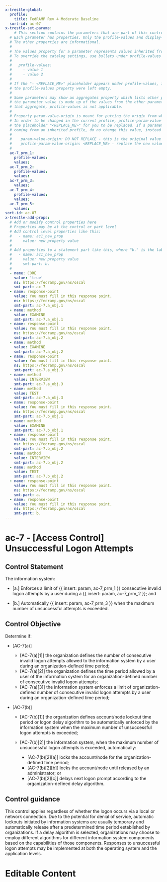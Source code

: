 ```yaml
---
x-trestle-global:
  profile:
    title: FedRAMP Rev 4 Moderate Baseline
  sort-id: ac-07
x-trestle-set-params:
    # This section contains the parameters that are part of this control.
  # Each parameter has properties. Only the profile-values and display-name properties are editable.
  # The other properties are informational.
  #
  # The values property for a parameter represents values inherited from the OSCAL catalog.
  # To override the catalog settings, use bullets under profile-values as shown below:
  #
  #   profile-values:
  #     - value 1
  #     - value 2
  #
  # If the "- <REPLACE_ME>" placeholder appears under profile-values, it is the same as if
  # the profile-values property were left empty.
  #
  # Some parameters may show an aggregates property which lists other parameters. This means
  # the parameter value is made up of the values from the other parameters. For parameters
  # that aggregate, profile-values is not applicable.
  #
  # Property param-value-origin is meant for putting the origin from where that parameter comes from.
  # In order to be changed in the current profile, profile-param-value-origin property will be displayed with
  # the placeholder "<REPLACE_ME>" for you to be replaced. If a parameter already has a param-value-origin
  # coming from an inherited profile, do no change this value, instead use profile-param-value-origin as follows:
  #
  #    param-value-origin: DO NOT REPLACE - this is the original value
  #    profile-param-value-origin: <REPLACE_ME> - replace the new value required HERE
  #
  ac-7_prm_1:
    profile-values:
    values:
  ac-7_prm_2:
    profile-values:
    values:
  ac-7_prm_3:
    values:
  ac-7_prm_4:
    profile-values:
    values:
  ac-7_prm_5:
    values:
sort-id: ac-07
x-trestle-add-props:
  # Add or modify control properties here
  # Properties may be at the control or part level
  # Add control level properties like this:
  #   - name: ac1_new_prop
  #     value: new property value
  #
  # Add properties to a statement part like this, where "b." is the label of the target statement part
  #   - name: ac1_new_prop
  #     value: new property value
  #     smt-part: b.
  #
  - name: CORE
    value: 'true'
    ns: https://fedramp.gov/ns/oscal
    smt-part: ac-7
  - name: response-point
    value: You must fill in this response point.
    ns: https://fedramp.gov/ns/oscal
    smt-part: ac-7.a_obj.1
  - name: method
    value: EXAMINE
    smt-part: ac-7.a_obj.1
  - name: response-point
    value: You must fill in this response point.
    ns: https://fedramp.gov/ns/oscal
    smt-part: ac-7.a_obj.2
  - name: method
    value: EXAMINE
    smt-part: ac-7.a_obj.2
  - name: response-point
    value: You must fill in this response point.
    ns: https://fedramp.gov/ns/oscal
    smt-part: ac-7.a_obj.3
  - name: method
    value: INTERVIEW
    smt-part: ac-7.a_obj.3
  - name: method
    value: TEST
    smt-part: ac-7.a_obj.3
  - name: response-point
    value: You must fill in this response point.
    ns: https://fedramp.gov/ns/oscal
    smt-part: ac-7.b_obj.1
  - name: method
    value: EXAMINE
    smt-part: ac-7.b_obj.1
  - name: response-point
    value: You must fill in this response point.
    ns: https://fedramp.gov/ns/oscal
    smt-part: ac-7.b_obj.2
  - name: method
    value: INTERVIEW
    smt-part: ac-7.b_obj.2
  - name: method
    value: TEST
    smt-part: ac-7.b_obj.2
  - name: response-point
    value: You must fill in this response point.
    ns: https://fedramp.gov/ns/oscal
    smt-part: a.
  - name: response-point
    value: You must fill in this response point.
    ns: https://fedramp.gov/ns/oscal
    smt-part: b.
---
```


# ac-7 - \[Access Control\] Unsuccessful Logon Attempts

## Control Statement

The information system:

- \[a.\] Enforces a limit of {{ insert: param, ac-7_prm_1 }} consecutive invalid logon attempts by a user during a {{ insert: param, ac-7_prm_2 }}; and

- \[b.\] Automatically {{ insert: param, ac-7_prm_3 }} when the maximum number of unsuccessful attempts is exceeded.

## Control Objective

Determine if:

- \[AC-7(a)\]

  - \[AC-7(a)[1]\] the organization defines the number of consecutive invalid logon attempts allowed to the information system by a user during an organization-defined time period;
  - \[AC-7(a)[2]\] the organization defines the time period allowed by a user of the information system for an organization-defined number of consecutive invalid logon attempts;
  - \[AC-7(a)[3]\] the information system enforces a limit of organization-defined number of consecutive invalid logon attempts by a user during an organization-defined time period;

- \[AC-7(b)\]

  - \[AC-7(b)[1]\] the organization defines account/node lockout time period or logon delay algorithm to be automatically enforced by the information system when the maximum number of unsuccessful logon attempts is exceeded;
  - \[AC-7(b)[2]\] the information system, when the maximum number of unsuccessful logon attempts is exceeded, automatically:

    - \[AC-7(b)[2][a]\] locks the account/node for the organization-defined time period;
    - \[AC-7(b)[2][b]\] locks the account/node until released by an administrator; or
    - \[AC-7(b)[2][c]\] delays next logon prompt according to the organization-defined delay algorithm.

## Control guidance

This control applies regardless of whether the logon occurs via a local or network connection. Due to the potential for denial of service, automatic lockouts initiated by information systems are usually temporary and automatically release after a predetermined time period established by organizations. If a delay algorithm is selected, organizations may choose to employ different algorithms for different information system components based on the capabilities of those components. Responses to unsuccessful logon attempts may be implemented at both the operating system and the application levels.

# Editable Content

<!-- Make additions and edits below -->
<!-- The above represents the contents of the control as received by the profile, prior to additions. -->
<!-- If the profile makes additions to the control, they will appear below. -->
<!-- The above markdown may not be edited but you may edit the content below, and/or introduce new additions to be made by the profile. -->
<!-- If there is a yaml header at the top, parameter values may be edited. Use --set-parameters to incorporate the changes during assembly. -->
<!-- The content here will then replace what is in the profile for this control, after running profile-assemble. -->
<!-- The added parts in the profile for this control are below.  You may edit them and/or add new ones. -->
<!-- Each addition must have a heading either of the form ## Control my_addition_name -->
<!-- or ## Part a. (where the a. refers to one of the control statement labels.) -->
<!-- "## Control" parts are new parts added after the statement part. -->
<!-- "## Part" parts are new parts added into the top-level statement part with that label. -->
<!-- Subparts may be added with nested hash levels of the form ### My Subpart Name -->
<!-- underneath the parent ## Control or ## Part being added -->
<!-- See https://oscal-compass.github.io/compliance-trestle/tutorials/ssp_profile_catalog_authoring/ssp_profile_catalog_authoring for guidance. -->
